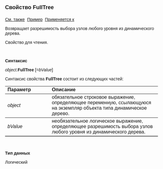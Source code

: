 <html>
<head>
<title>AsDynamicTree\FullTree</title>
</head>

<body>

<p><font size="4" face="Arial"><strong>Свойство FullTree<br>
<br>
</strong></font><font face="Arial"><a href="../AsDynamicTree.html">См. 
также</a>&nbsp; <u>Пример</u>&nbsp; <a href="../AsDynamicTree.html">Применяется 
к</a></font></p>

<p><font face="Arial">Возвращает разрешимость выбора узлов любого уровня из 
    динамического дерева. </font></p>

<p><font face="Arial">Свойство для чтения. </font></p>

<p class="label">&nbsp;</p>

<p class="label"><font face="Arial"><b>Синтаксис</b></font></p>

<p><font face="Arial"><em>object.</em><strong>FullTree </strong>[=<em>bValue</em>]&nbsp;</font></p>

<p><font face="Arial">Синтаксис свойства <strong>FullTree</strong>
состоит из следующих частей:</font></p>

<table border="1" cellPadding="5" cols="2" frame="below" rules="rows">
<TBODY>
  <tr vAlign="top">
    <td class="label" width="29%"><font face="Arial"><b>Параметр</b></font></td>
    <td class="label" width="71%"><font face="Arial"><strong>Описание</strong></font></td>
  </tr>
  <tr>
    <td width="29%"><em><font face="Arial">object</font></em></td>
    <td width="71%"><font face="Arial">обязательное строковое выражение, определяющее 
        переменную, ссылающуюся на экземпляр объекта типа динамическое дерево.</font></td>
  </tr>
    <tr>
    <td width="29%"><font face="Arial"><em>bValue</em></font></td>
    <td width="71%"><font face="Arial">необязательное логическое выражение, 
	определяющее разрешимость выбора узлов любого уровня из динамического дерева.</font></td>
    </tr>
</TBODY>
</table>

<p class="label">&nbsp;</p>

<p class="label"><font face="Arial"><b>Тип данных</b></font></p>

<p><font face="Arial">Логический</font></p>
</body>
</html>
